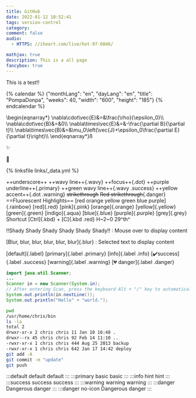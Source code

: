 ```yaml
---
title: GitHub
date: 2022-01-12 10:52:41
tags: version-control
category: 
comment: false
audio: 
  - HTTPS: //iheart.com/live/hot-97-6046/

mathjax: true
description: This is a all page
fancybox: true
---
```



This is a test!!


{% calendar %}
{"monthLang": "en", "dayLang": "en", "title": "PompaDonpa", "weeks": 40, "width": "600", "height": "185"}
{% endcalendar %}


\begin{eqnarray\*}
\nabla\cdot\vec{E}&=&\frac{\rho}{\epsilon_0}\\\\
\nabla\cdot\vec{B}&=&0\\\\
\nabla\times\vec{E}&=&-\frac{\partial B}{\partial t}\\\\
\nabla\times\vec{B}&=&\mu_0\left(\vec{J}+\epsilon_0\frac{\partial E}{\partial t}\right)\\\\
\end{eqnarray\*}ß


:sparkles:

:dolls:



{% linksfile links/_data.yml %}


++underscore++
++wavy line++{.wavy}
++focus++{.dot}
++purple underline++{.primary}
++green wavy line++{.wavy .success}
++yellow accent++{.dot .warning}
~~strikethrough~~
~~Red strikethrough~~{.danger}
==Fluorescent Highlights==
[red orange yellow green blue purple]{.rainbow}
[red]{.red}
[pink]{.pink}
[orange]{.orange}
[yellow]{.yellow}
[green]{.green}
[indigo]{.aqua}
[blue]{.blue}
[purple]{.purple}
[grey]{.grey}
Shortcut [Ctrl]{.kbd} + [C]{.kbd .red}
H~2~0
29^th^





	
!!Shady Shady Shady Shady Shady Shady!! : Mouse over to display content

[Blur, blur, blur, blur, blur, blur]{.blur} : Selected text to display content



[default]{.label}
[primary]{.label .primary}
[info]{.label .info}
[:heavy_check_mark:success]{.label .success}
[warning]{.label .warning}
[:broken_heart: danger]{.label .danger}





````java line highlight https://shoka.lostyu.me Reference link mark:1,6-7
import java.util.Scanner;
...
Scanner in = new Scanner(System.in);
// After entering Scan, press the keyboard Alt + "/" key to automatically complete under Eclipse.
System.out.println(in.nextLine());
System.out.println("Hello" + "world.");
````
```bash command line prompt command:("[root@localhost] $":1,9-10||"[admin@remotehost] #":4-6)
pwd
/usr/home/chris/bin
ls -la
total 2
drwxr-xr-x 2 chris chris 11 Jan 10 16:48 .
drwxr--rx 45 chris chris 92 Feb 14 11:10 ..
-rwxr-xr-x 1 chris chris 444 Aug 25 2013 backup
-rwxr-xr-x 1 chris chris 642 Jan 17 14:42 deploy
git add -A
git commit -m "update"
git push
````



:::default
default default
:::
:::primary
basic basic
:::
:::info
hint hint
:::
:::success
success success
:::
:::warning
warning warning
:::
:::danger
Dangerous danger
:::
:::danger no-icon
Dangerous danger
:::
